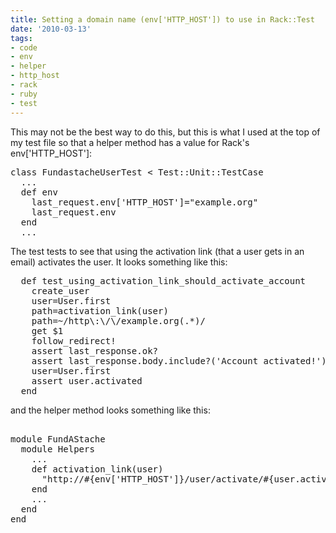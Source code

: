 ```yaml
---
title: Setting a domain name (env['HTTP_HOST']) to use in Rack::Test
date: '2010-03-13'
tags:
- code
- env
- helper
- http_host
- rack
- ruby
- test
---
```


This may not be the best way to do this, but this is what I used at the top of my test file so that a helper method has a value for Rack's env['HTTP_HOST']:

<pre lang="ruby" line="1">
class FundastacheUserTest < Test::Unit::TestCase
  ...
  def env
    last_request.env['HTTP_HOST']="example.org"
    last_request.env
  end
  ...
</pre>

The test tests to see that using the activation link (that a user gets in an email) activates the user. It looks something like this:

<pre lang="ruby" line="1">
  def test_using_activation_link_should_activate_account
    create_user
    user=User.first
    path=activation_link(user)
    path=~/http\:\/\/example.org(.*)/
    get $1
    follow_redirect!
    assert last_response.ok?
    assert last_response.body.include?('Account activated!')
    user=User.first
    assert user.activated
  end
</pre>

and the helper method looks something like this:

<pre lang="ruby" line="1">

module FundAStache
  module Helpers    
    ...
    def activation_link(user)
      "http://#{env['HTTP_HOST']}/user/activate/#{user.activation_token}"
    end
    ...
  end
end
</pre>
